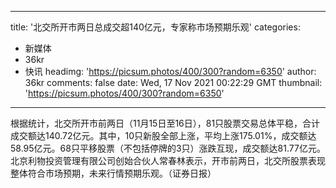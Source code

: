 
---
title: '北交所开市两日总成交超140亿元，专家称市场预期乐观'
categories: 
 - 新媒体
 - 36kr
 - 快讯
headimg: 'https://picsum.photos/400/300?random=6350'
author: 36kr
comments: false
date: Wed, 17 Nov 2021 00:22:29 GMT
thumbnail: 'https://picsum.photos/400/300?random=6350'
---

<div>   
根据统计，北交所开市前两日（11月15日至16日），81只股票交易总体平稳，合计成交额达140.72亿元。其中，10只新股全部上涨，平均上涨175.01%，成交额达58.95亿元。68只平移股票（不包括停牌的3只）涨跌互现，成交额达81.77亿元。北京利物投资管理有限公司创始合伙人常春林表示，开市前两日，北交所股票表现整体符合市场预期，未来行情预期乐观。（证券日报）  
</div>
            